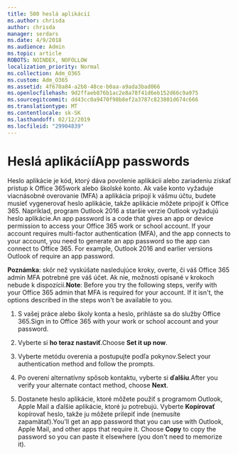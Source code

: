 ```yaml
---
title: 500 heslá aplikácií
ms.author: chrisda
author: chrisda
manager: serdars
ms.date: 4/9/2018
ms.audience: Admin
ms.topic: article
ROBOTS: NOINDEX, NOFOLLOW
localization_priority: Normal
ms.collection: Adm_O365
ms.custom: Adm_O365
ms.assetid: 4f670a84-a2b8-48ce-b0aa-a9ada3bad066
ms.openlocfilehash: 9d2ffaeb876b1ac2e8a78f41d6eb152d66c9a975
ms.sourcegitcommit: dd43cc0a9470f98b8ef2a3787c823801d674c666
ms.translationtype: MT
ms.contentlocale: sk-SK
ms.lasthandoff: 02/12/2019
ms.locfileid: "29904839"
---
```

# <a name="app-passwords"></a><span data-ttu-id="06755-102">Heslá aplikácií</span><span class="sxs-lookup"><span data-stu-id="06755-102">App passwords</span></span>

<span data-ttu-id="06755-p101">Heslo aplikácie je kód, ktorý dáva povolenie aplikácii alebo zariadeniu získať prístup k Office 365work alebo školské konto. Ak vaše konto vyžaduje viacnásobné overovanie (MFA) a aplikácia pripojí k vášmu účtu, budete musieť vygenerovať heslo aplikácie, takže aplikácie môžete pripojiť k Office 365. Napríklad, program Outlook 2016 a staršie verzie Outlook vyžadujú heslo aplikácie.</span><span class="sxs-lookup"><span data-stu-id="06755-p101">An app password is a code that gives an app or device permission to access your Office 365 work or school account. If your account requires multi-factor authentication (MFA), and the app connects to your account, you need to generate an app password so the app can connect to Office 365. For example, Outlook 2016 and earlier versions Outlook of require an app password.</span></span>
  
 <span data-ttu-id="06755-p102">**Poznámka**: skôr než vyskúšate nasledujúce kroky, overte, či váš Office 365 admin MFA potrebné pre váš účet. Ak nie, možnosti opísané v krokoch nebude k dispozícii.</span><span class="sxs-lookup"><span data-stu-id="06755-p102">**Note**: Before you try the following steps, verify with your Office 365 admin that MFA is required for your account. If it isn't, the options described in the steps won't be available to you.</span></span>
  
1. <span data-ttu-id="06755-108">S vašej práce alebo školy konta a heslo, prihláste sa do služby Office 365.</span><span class="sxs-lookup"><span data-stu-id="06755-108">Sign in to Office 365 with your work or school account and your password.</span></span>
    
2. <span data-ttu-id="06755-109">Vyberte si **ho teraz nastaviť**.</span><span class="sxs-lookup"><span data-stu-id="06755-109">Choose **Set it up now**.</span></span>
    
3. <span data-ttu-id="06755-110">Vyberte metódu overenia a postupujte podľa pokynov.</span><span class="sxs-lookup"><span data-stu-id="06755-110">Select your authentication method and follow the prompts.</span></span>
    
4. <span data-ttu-id="06755-111">Po overení alternatívny spôsob kontaktu, vyberte si **ďalšiu**.</span><span class="sxs-lookup"><span data-stu-id="06755-111">After you verify your alternate contact method, choose **Next**.</span></span>
    
5. <span data-ttu-id="06755-p103">Dostanete heslo aplikácie, ktoré môžete použiť s programom Outlook, Apple Mail a ďalšie aplikácie, ktoré ju potrebujú. Vyberte **Kopírovať** kopírovať heslo, takže ju môžete prilepiť inde (nemusíte zapamätať).</span><span class="sxs-lookup"><span data-stu-id="06755-p103">You'll get an app password that you can use with Outlook, Apple Mail, and other apps that require it. Choose **Copy** to copy the password so you can paste it elsewhere (you don't need to memorize it).</span></span> 
    

